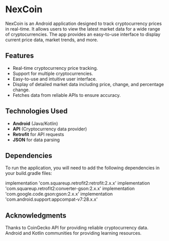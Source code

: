 # NexCoin

NexCoin is an Android application designed to track cryptocurrency prices in real-time. It allows users to view the latest market data for a wide range of cryptocurrencies. The app provides an easy-to-use interface to display current price data, market trends, and more.

## Features
- Real-time cryptocurrency price tracking.
- Support for multiple cryptocurrencies.
- Easy-to-use and intuitive user interface.
- Display of detailed market data including price, change, and percentage change.
- Fetches data from reliable APIs to ensure accuracy.
  
## Technologies Used
- **Android** (Java/Kotlin)
- **API** (Cryptocurrency data provider)
- **Retrofit** for API requests
- **JSON** for data parsing

## Dependencies
To run the application, you will need to add the following dependencies in your build.gradle files:

implementation 'com.squareup.retrofit2:retrofit:2.x.x'
implementation 'com.squareup.retrofit2:converter-gson:2.x.x'
implementation 'com.google.code.gson:gson:2.x.x'
implementation 'com.android.support:appcompat-v7:28.x.x'

## Acknowledgments
Thanks to CoinGecko API for providing reliable cryptocurrency data.
Android and Kotlin communities for providing learning resources.

